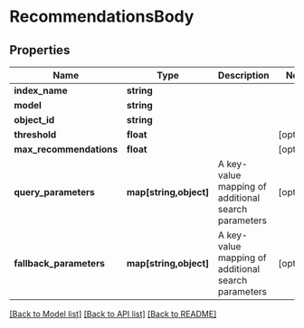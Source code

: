 # RecommendationsBody

## Properties
Name | Type | Description | Notes
------------ | ------------- | ------------- | -------------
**index_name** | **string** |  | 
**model** | **string** |  | 
**object_id** | **string** |  | 
**threshold** | **float** |  | [optional] 
**max_recommendations** | **float** |  | [optional] 
**query_parameters** | **map[string,object]** | A key-value mapping of additional search parameters | [optional] 
**fallback_parameters** | **map[string,object]** | A key-value mapping of additional search parameters | [optional] 

[[Back to Model list]](../../README.md#documentation-for-models) [[Back to API list]](../../README.md#documentation-for-api-endpoints) [[Back to README]](../../README.md)

